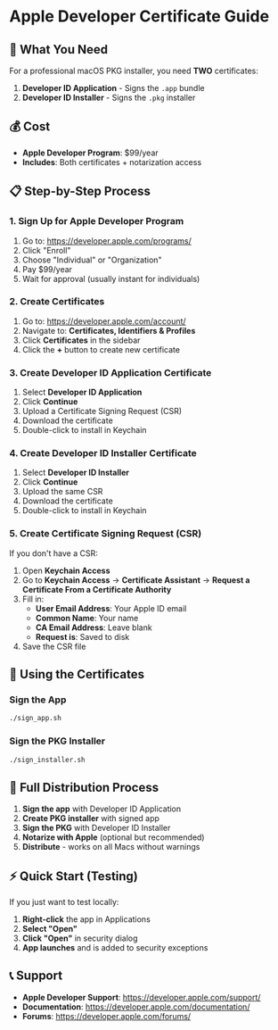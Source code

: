 # Apple Developer Certificate Guide

## 🎯 What You Need

For a professional macOS PKG installer, you need **TWO** certificates:

1. **Developer ID Application** - Signs the `.app` bundle
2. **Developer ID Installer** - Signs the `.pkg` installer

## 💰 Cost

- **Apple Developer Program**: $99/year
- **Includes**: Both certificates + notarization access

## 📋 Step-by-Step Process

### 1. Sign Up for Apple Developer Program

1. Go to: https://developer.apple.com/programs/
2. Click "Enroll" 
3. Choose "Individual" or "Organization"
4. Pay $99/year
5. Wait for approval (usually instant for individuals)

### 2. Create Certificates

1. Go to: https://developer.apple.com/account/
2. Navigate to: **Certificates, Identifiers & Profiles**
3. Click **Certificates** in the sidebar
4. Click the **+** button to create new certificate

### 3. Create Developer ID Application Certificate

1. Select **Developer ID Application**
2. Click **Continue**
3. Upload a Certificate Signing Request (CSR)
4. Download the certificate
5. Double-click to install in Keychain

### 4. Create Developer ID Installer Certificate

1. Select **Developer ID Installer**
2. Click **Continue**
3. Upload the same CSR
4. Download the certificate
5. Double-click to install in Keychain

### 5. Create Certificate Signing Request (CSR)

If you don't have a CSR:

1. Open **Keychain Access**
2. Go to **Keychain Access** → **Certificate Assistant** → **Request a Certificate From a Certificate Authority**
3. Fill in:
   - **User Email Address**: Your Apple ID email
   - **Common Name**: Your name
   - **CA Email Address**: Leave blank
   - **Request is**: Saved to disk
4. Save the CSR file

## 🔧 Using the Certificates

### Sign the App
```bash
./sign_app.sh
```

### Sign the PKG Installer
```bash
./sign_installer.sh
```

## 🚀 Full Distribution Process

1. **Sign the app** with Developer ID Application
2. **Create PKG installer** with signed app
3. **Sign the PKG** with Developer ID Installer
4. **Notarize with Apple** (optional but recommended)
5. **Distribute** - works on all Macs without warnings

## ⚡ Quick Start (Testing)

If you just want to test locally:

1. **Right-click** the app in Applications
2. **Select "Open"**
3. **Click "Open"** in security dialog
4. **App launches** and is added to security exceptions

## 📞 Support

- **Apple Developer Support**: https://developer.apple.com/support/
- **Documentation**: https://developer.apple.com/documentation/
- **Forums**: https://developer.apple.com/forums/
